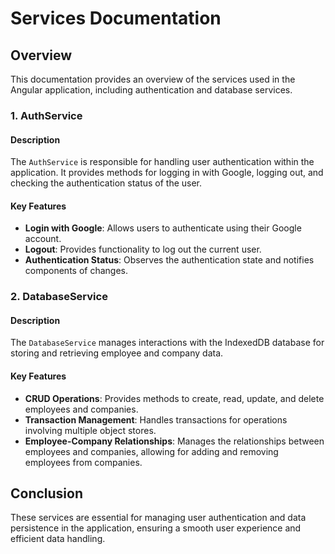 # Services Documentation

## Overview

This documentation provides an overview of the services used in the Angular application, including authentication and database services.

### 1. AuthService

#### Description

The `AuthService` is responsible for handling user authentication within the application. It provides methods for logging in with Google, logging out, and checking the authentication status of the user.

#### Key Features

- **Login with Google**: Allows users to authenticate using their Google account.
- **Logout**: Provides functionality to log out the current user.
- **Authentication Status**: Observes the authentication state and notifies components of changes.

### 2. DatabaseService

#### Description

The `DatabaseService` manages interactions with the IndexedDB database for storing and retrieving employee and company data.

#### Key Features

- **CRUD Operations**: Provides methods to create, read, update, and delete employees and companies.
- **Transaction Management**: Handles transactions for operations involving multiple object stores.
- **Employee-Company Relationships**: Manages the relationships between employees and companies, allowing for adding and removing employees from companies.

## Conclusion

These services are essential for managing user authentication and data persistence in the application, ensuring a smooth user experience and efficient data handling.
